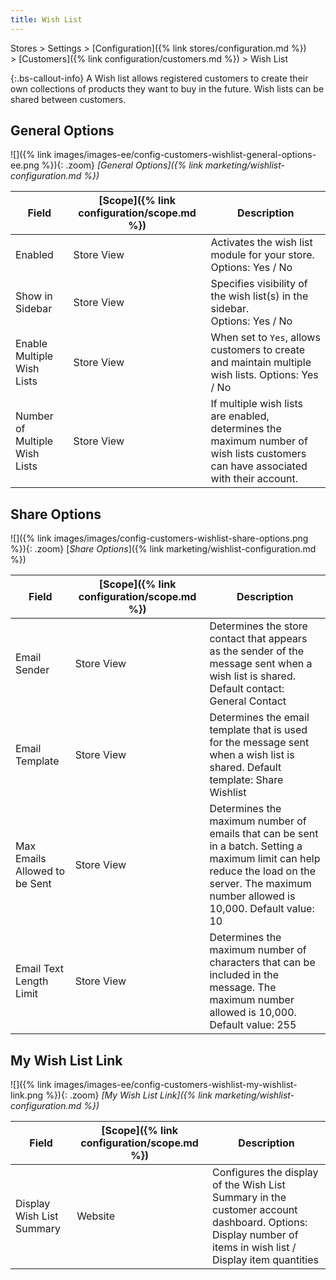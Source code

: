 ```yaml
---
title: Wish List
---
```


Stores > Settings > [Configuration]({% link stores/configuration.md %}) > [Customers]({% link configuration/customers.md %}) > Wish List

{:.bs-callout-info}
A Wish list allows registered customers to create their own collections of products they want to buy in the future. Wish lists can be shared between customers.

## General Options

![]({% link images/images-ee/config-customers-wishlist-general-options-ee.png %}){: .zoom}
_[General Options]({% link marketing/wishlist-configuration.md %})_

|Field|[Scope]({% link configuration/scope.md %})|Description|
|--- |--- |--- |
|Enabled|Store View|Activates the wish list module for your store. Options: Yes / No|
|Show in Sidebar|Store View|Specifies visibility of the wish list(s) in the sidebar. <br/>Options: Yes / No|
|<span class="ee-only">Enable Multiple Wish Lists</span>|Store View|When set to `Yes`, allows customers to create and maintain multiple wish lists. Options: Yes / No|
|<span class="ee-only">Number of Multiple Wish Lists</span>|Store View|If multiple wish lists are enabled, determines the maximum number of wish lists customers can have associated with their account.|

## Share Options

![]({% link images/images/config-customers-wishlist-share-options.png %}){: .zoom}
[_Share Options_]({% link marketing/wishlist-configuration.md %})

|Field|[Scope]({% link configuration/scope.md %})|Description|
|--- |--- |--- |
|Email Sender|Store View|Determines the store contact that appears as the sender of the message sent when a wish list is shared. Default contact: General Contact|
|Email Template|Store View|Determines the email template that is used for the message sent when a wish list is shared. Default template: Share Wishlist|
|Max Emails Allowed to be Sent|Store View|Determines the maximum number of emails that can be sent in a batch. Setting a maximum limit can help reduce the load on the server. The maximum number allowed is 10,000. Default value: 10|
|Email Text Length Limit|Store View|Determines the maximum number of characters that can be included in the message. The maximum number allowed is 10,000. Default value: 255|

## My Wish List Link

![]({% link images/images-ee/config-customers-wishlist-my-wishlist-link.png %}){: .zoom}
_[My Wish List Link]({% link marketing/wishlist-configuration.md %})_

|Field|[Scope]({% link configuration/scope.md %})|Description|
|--- |--- |--- |
|Display Wish List Summary|Website|Configures the display of the Wish List Summary in the customer account dashboard. Options: Display number of items in wish list / Display item quantities|
